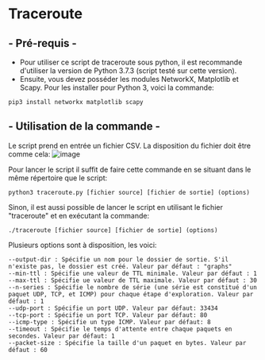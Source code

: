 # Traceroute

## - Pré-requis -

  - Pour utiliser ce script de traceroute sous python, il est recommande d'utiliser la version de Python 3.7.3 (script testé sur cette version).
  - Ensuite, vous devez posséder les modules NetworkX, Matplotlib et Scapy. Pour les installer pour Python 3, voici la commande:
  ```
  pip3 install networkx matplotlib scapy
  ```
  
## - Utilisation de la commande -

Le script prend en entrée un fichier CSV. La disposition du fichier doit être comme cela:
![image](https://user-images.githubusercontent.com/122784539/232778816-89d54f7e-330d-44e9-b214-69204deb8a1e.png)


Pour lancer le script il suffit de faire cette commande en se situant dans le même répertoire que le script:
 ```
 python3 traceroute.py [fichier source] [fichier de sortie] (options)
 ```
 
 Sinon, il est aussi possible de lancer le script en utilisant le fichier "traceroute" et en exécutant la commande:
 ```
 ./traceroute [fichier source] [fichier de sortie] (options)
 ```
 
Plusieurs options sont à disposition, les voici:
 ```
 --output-dir : Spécifie un nom pour le dossier de sortie. S'il n'existe pas, le dossier est créé. Valeur par défaut : "graphs"
 --min-ttl : Spécifie une valeur de TTL minimale. Valeur par défaut : 1
 --max-ttl : Spécifie ue valeur de TTL maximale. Valeur par défaut : 30
 --n-series : Spécifie le nombre de série (une série est constitué d'un paquet UDP, TCP, et ICMP) pour chaque étape d'exploration. Valeur par défaut : 1
 --udp-port : Spécifie un port UDP. Valeur par défaut: 33434
 --tcp-port : Spécifie un port TCP. Valeur par défaut: 80
 --icmp-type : Spécifie un type ICMP. Valeur par défaut: 8
 --timeout : Spécifie le temps d'attente entre chaque paquets en secondes. Valeur par défaut: 1
 --packet-size : Spécifie la taille d'un paquet en bytes. Valeur par défaut : 60
  ```
